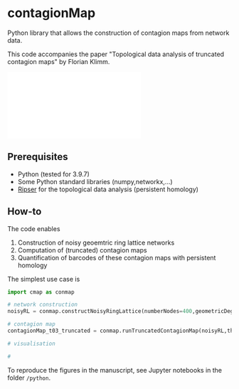 # contagionMap
Python library that allows the construction of contagion maps from network data.


This code accompanies the paper "Topological data analysis of truncated contagion maps" by Florian Klimm.

![image info](./python/figures/paperReproduction/figures/Fig5-embeddingTruncatedContagionMaps.pdf)


## Prerequisites
- Python (tested for 3.9.7)
- Some Python standard libraries (numpy,networkx,...)
- [Ripser](https://github.com/Ripser/ripser)  for the topological data analysis (persistent homology)

## How-to
The code enables
1. Construction of noisy geoemtric ring lattice networks
2. Computation of (truncated) contagion maps
3. Quantification of barcodes of these contagion maps with persistent homology

The simplest use case is
```Python
import cmap as conmap

# network construction
noisyRL = conmap.constructNoisyRingLattice(numberNodes=400,geometricDegree=6,nongeometricDegree=2)

# contagion map
contagionMap_t03_truncated = conmap.runTruncatedContagionMap(noisyRL,threshold=0.3,numberSteps=40)

# visualisation

#

```


To reproduce the figures in the manuscript, see Jupyter notebooks in the folder `/python`.
